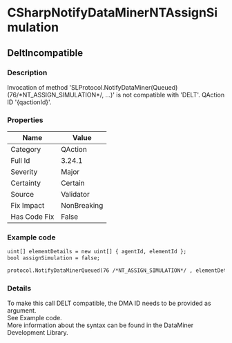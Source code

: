 ﻿---  
uid: Validator_3_24_1  
---

# CSharpNotifyDataMinerNTAssignSimulation

## DeltIncompatible

### Description

Invocation of method 'SLProtocol.NotifyDataMiner(Queued)(76\/\*NT\_ASSIGN\_SIMULATION\*\/, ...)' is not compatible with 'DELT'. QAction ID '{qactionId}'.

### Properties

| Name         | Value       |
| ------------ | ----------- |
| Category     | QAction     |
| Full Id      | 3.24.1      |
| Severity     | Major       |
| Certainty    | Certain     |
| Source       | Validator   |
| Fix Impact   | NonBreaking |
| Has Code Fix | False       |

### Example code

```xml
uint[] elementDetails = new uint[] { agentId, elementId };
bool assignSimulation = false;

protocol.NotifyDataMinerQueued(76 /*NT_ASSIGN_SIMULATION*/ , elementDetails, assignSimulation);
```

### Details

To make this call DELT compatible, the DMA ID needs to be provided as argument.  
See Example code.  
More information about the syntax can be found in the DataMiner Development Library.
